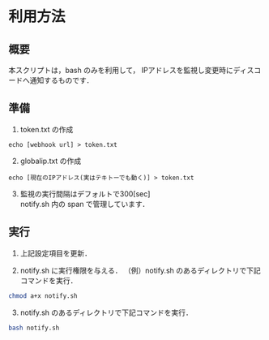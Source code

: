 # 利用方法
## 概要
本スクリプトは，bash のみを利用して，
IPアドレスを監視し変更時にディスコードへ通知するものです．

## 準備
1. token.txt の作成
```
echo [webhook url] > token.txt
```
2. globalip.txt の作成
```
echo [現在のIPアドレス(実はテキトーでも動く)] > token.txt
```
3. 監視の実行間隔はデフォルトで300[sec]<br>
notify.sh 内の span で管理しています．


## 実行
1. 上記設定項目を更新．

2. notify.sh に実行権限を与える．
（例）notify.sh のあるディレクトリで下記コマンドを実行．
```sh
chmod a+x notify.sh
```

3. notify.sh のあるディレクトリで下記コマンドを実行．
```sh
bash notify.sh
```
